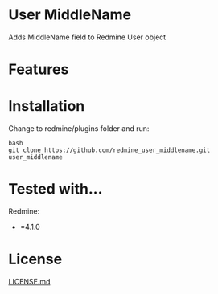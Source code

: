 User MiddleName
====================

Adds MiddleName field to Redmine User object

Features
====================

Installation
====================
Change to redmine/plugins folder and run:
```
bash
git clone https://github.com/redmine_user_middlename.git user_middlename
```

Tested with...
====================

Redmine:
 * =4.1.0

License
====================

[LICENSE.md](README.md)